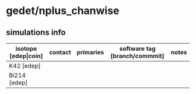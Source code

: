 # gedet/nplus_chanwise

## simulations info

| isotope \[edep\|coin\] | contact   | primaries | software tag \[branch/commmit\]  | notes            |
| ---------------------- | --------- | --------- | :------------------------------: | ---------------- |
|  K42 \[edep\]          |           |           |                                  |                  |
|  Bi214 \[edep\]        |           |           |                                  |                  |
